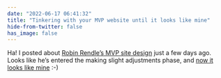 ```yaml
---
date: "2022-06-17 06:41:32"
title: "Tinkering with your MVP website until it looks like mine"
hide-from-twitter: false
has_image: false
---
```


Ha! I posted about [Robin Rendle’s MVP site design](../../links/the-smallest-css) just a few days ago. Looks like he’s entered the making slight adjustments phase, and [now it looks like mine](https://www.robinrendle.com/) :-)
